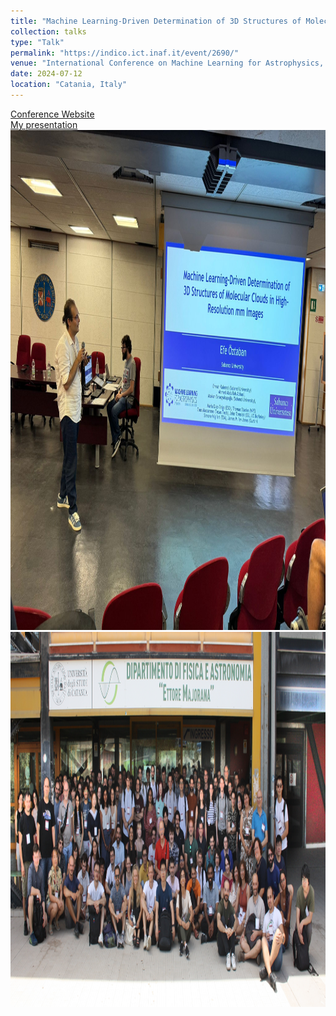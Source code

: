 ```yaml
---
title: "Machine Learning-Driven Determination of 3D Structures of Molecular Clouds in High-Resolution mm Images"
collection: talks
type: "Talk"
permalink: "https://indico.ict.inaf.it/event/2690/"
venue: "International Conference on Machine Learning for Astrophysics, University of Catania"
date: 2024-07-12
location: "Catania, Italy"
---
```

<a href="https://indico.ict.inaf.it/event/2690/">Conference Website</a>
<br>
<a href="https://indico.ict.inaf.it/event/2690/contributions/18520/attachments/8481/17501/O%CC%88ztaban-Efe.pptx">My presentation</a>
<br>
<img src='/images/2.jpeg' width="600" height="800">
<br>
<img src='/images/4.jpeg' width="800" height="600">
